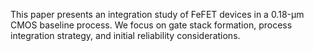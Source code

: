 This paper presents an integration study of FeFET devices in a 0.18-µm CMOS baseline process. We focus on gate stack formation, process integration strategy, and initial reliability considerations.
